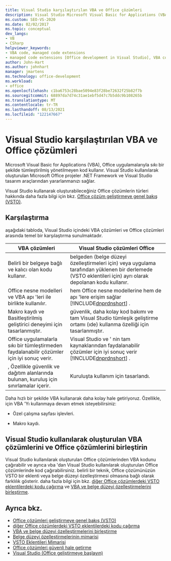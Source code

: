```yaml
---
title: Visual Studio karşılaştırılan VBA ve Office çözümleri
description: Visual Studio Microsoft Visual Basic for Applications (VBA) ve Microsoft Office çözümleri arasındaki farklılıklar hakkında bilgi edinin.
ms.custom: SEO-VS-2020
ms.date: 02/02/2017
ms.topic: conceptual
dev_langs:
- VB
- CSharp
helpviewer_keywords:
- VBA code, managed code extensions
- managed code extensions [Office development in Visual Studio], VBA compared to
author: John-Hart
ms.author: johnhart
manager: jmartens
ms.technology: office-development
ms.workload:
- office
ms.openlocfilehash: c1ba6753c28bae5094e83f28be72632f25b82f7b
ms.sourcegitcommit: 68897da7d74c31ae1ebf5d47c7b5ddc9b108265b
ms.translationtype: MT
ms.contentlocale: tr-TR
ms.lasthandoff: 08/13/2021
ms.locfileid: "122147667"
---
```

# <a name="vba-and-office-solutions-in-visual-studio-compared"></a>Visual Studio karşılaştırılan VBA ve Office çözümleri
  Microsoft Visual Basic for Applications (VBA), Office uygulamalarıyla sıkı bir şekilde tümleştirilmiş yönetilmeyen kod kullanır. Visual Studio kullanılarak oluşturulan Microsoft Office projeler .NET Framework ve Visual Studio tasarım araçlarından yararlanmanızı sağlar.

 Visual Studio kullanarak oluşturabileceğiniz Office çözümlerin türleri hakkında daha fazla bilgi için bkz. [Office çözüm geliştirmeye genel bakış &#40;VSTO&#41;](../vsto/office-solutions-development-overview-vsto.md).

## <a name="comparison"></a>Karşılaştırma
 aşağıdaki tabloda, Visual Studio içindeki VBA çözümleri ve Office çözümleri arasında temel bir karşılaştırma sunulmaktadır.

|VBA çözümleri|Visual Studio çözümleri Office|
|-------------------|---------------------------------------|
|Belirli bir belgeye bağlı ve kalıcı olan kodu kullanır.|belgeden (belge düzeyi özelleştirmeleri için) veya uygulama tarafından yüklenen bir derlemede (VSTO eklentileri için) ayrı olarak depolanan kodu kullanır.|
|Office nesne modelleri ve VBA apı 'leri ile birlikte kullanılır.|hem Office nesne modellerine hem de apı 'lere erişim sağlar [!INCLUDE[dnprdnshort](../sharepoint/includes/dnprdnshort-md.md)] .|
|Makro kaydı ve Basitleştirilmiş geliştirici deneyimi için tasarlanmıştır.|güvenlik, daha kolay kod bakımı ve tam Visual Studio tümleşik geliştirme ortamı (ıde) kullanma özelliği için tasarlanmıştır.|
|Office uygulamalarla sıkı bir tümleştirmeden faydalanabilir çözümler için iyi sonuç verir.|Visual Studio ve ' nin tam kaynaklarından faydalanabilir çözümler için iyi sonuç verir [!INCLUDE[dnprdnshort](../sharepoint/includes/dnprdnshort-md.md)] .|
|, Özellikle güvenlik ve dağıtım alanlarında bulunan, kuruluş için sınırlamalar içerir.|Kuruluşta kullanım için tasarlandı.|

 Daha hızlı bir şekilde VBA kullanarak daha kolay hale getiriyoruz. Özellikle, için VBA 'Yı kullanmaya devam etmek isteyebilirsiniz:

- Özel çalışma sayfası işlevleri.

- Makro kaydı.

## <a name="combine-vba-solutions-and-office-solutions-created-by-using-visual-studio"></a>Visual Studio kullanılarak oluşturulan VBA çözümlerini ve Office çözümlerini birleştirin
 Visual Studio kullanılarak oluşturulan Office çözümlerinden VBA kodunu çağırabilir ve ayrıca vba 'dan Visual Studio kullanılarak oluşturulan Office çözümlerinde kod çağırabilirsiniz. belirli bir teknik, Office çözümünüzün VSTO bir eklenti veya belge düzeyi özelleştirmesi olmasına bağlı olarak farklılık gösterir. daha fazla bilgi için bkz. [diğer Office çözümlerdeki VSTO eklentilerdeki kodu çağırma](../vsto/calling-code-in-vsto-add-ins-from-other-office-solutions.md) ve [VBA ve belge düzeyi özelleştirmelerini birleştirme](../vsto/combining-vba-and-document-level-customizations.md).

## <a name="see-also"></a>Ayrıca bkz.
- [Office çözümleri geliştirmeye genel bakış &#40;VSTO&#41;](../vsto/office-solutions-development-overview-vsto.md)
- [diğer Office çözümlerdeki VSTO eklentilerdeki kodu çağırma](../vsto/calling-code-in-vsto-add-ins-from-other-office-solutions.md)
- [VBA ve belge düzeyi özelleştirmelerini birleştirme](../vsto/combining-vba-and-document-level-customizations.md)
- [Belge düzeyi özelleştirmelerinin mimarisi](../vsto/architecture-of-document-level-customizations.md)
- [VSTO Eklentileri Mimarisi](../vsto/architecture-of-vsto-add-ins.md)
- [Office çözümleri güvenli hale getirme](../vsto/securing-office-solutions.md)
- [Visual Studio &#40;Office geliştirmeye başlayın&#41;](../vsto/getting-started-office-development-in-visual-studio.md)
